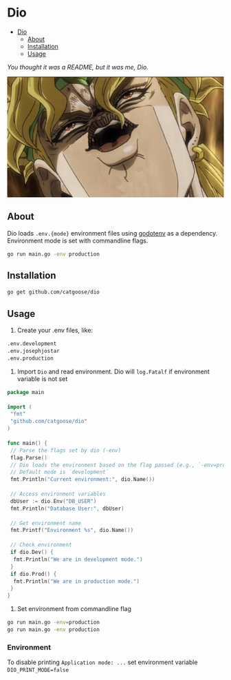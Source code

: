 # Dio

<!--toc:start-->

- [Dio](#dio)
  - [About](#about)
  - [Installation](#installation)
  - [Usage](#usage)
  <!--toc:end-->

_You thought it was a README, but it was me, Dio._

![image](https://github.com/catgoose/screenshots/blob/b2cf4ef1674f99e894552af2c5cf654062ba4e37/dio/dio.png)

## About

Dio loads `.env.{mode}` environment files using [godotenv](https://github.com/joho/godotenv) as a dependency. Environment mode is set with commandline flags.

```bash
go run main.go -env production
```

## Installation

```bash
go get github.com/catgoose/dio
```

## Usage

1. Create your .env files, like:

```bash
.env.development
.env.josephjostar
.env.production
```

1. Import `Dio` and read environment. Dio will `log.Fatalf` if environment
   variable is not set

```go
package main

import (
 "fmt"
 "github.com/catgoose/dio"
)

func main() {
 // Parse the flags set by dio (-env)
 flag.Parse()
 // Dio loads the environment based on the flag passed (e.g., `-env=production,-env development`)
 // Default mode is `development`
 fmt.Println("Current environment:", dio.Name())

 // Access environment variables
 dbUser := dio.Env("DB_USER")
 fmt.Println("Database User:", dbUser)

 // Get environment name
 fmt.Printf("Environment %s", dio.Name())

 // Check environment
 if dio.Dev() {
  fmt.Println("We are in development mode.")
 }
 if dio.Prod() {
  fmt.Println("We are in production mode.")
 }
}
```

1. Set environment from commandline flag

```bash
go run main.go -env=production
go run main.go -env production
```

### Environment

To disable printing `Application mode: ...` set environment variable `DIO_PRINT_MODE=false`
